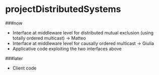 # projectDistributedSystems

###now

<ul>
<li>Interface at middleware level for distributed mutual exclusion (using totally ordered multicast) -> Matteo</li>
<li>Interface at middleware level for causally ordered multicast -> Giulia</li>
<li>Applicative code exploiting the two interfaces above</li>
</ul>

###later
<ul>
<li>Client code</li>
</ul>